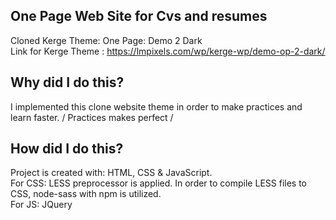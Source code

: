 ## One Page Web Site for Cvs and resumes
Cloned Kerge Theme: One Page: Demo 2 Dark <br>
Link for Kerge Theme : https://lmpixels.com/wp/kerge-wp/demo-op-2-dark/

## Why did I do this?
I implemented this clone website theme in order to make practices and learn faster. / Practices makes perfect /

## How did I do this?
Project is created with: HTML, CSS & JavaScript. <br>
For CSS: LESS preprocessor is applied. In order to compile LESS files to CSS, node-sass with npm is utilized. <br>
For JS: JQuery


